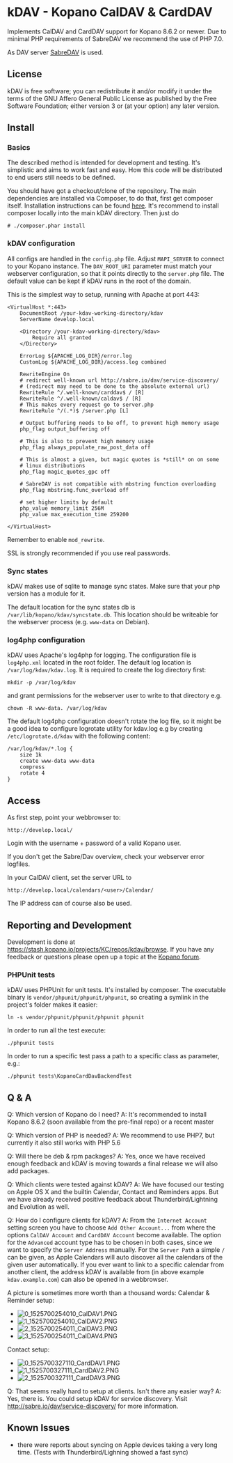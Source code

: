 # kDAV - Kopano CalDAV & CardDAV

Implements CalDAV and CardDAV support for Kopano 8.6.2 or newer. Due to
minimal PHP requirements of SabreDAV we recommend the use of PHP 7.0.

As DAV server [SabreDAV](http://sabre.io/dav) is used.

## License

kDAV is free software; you can redistribute it and/or modify it under
the terms of the GNU Affero General Public License as published by the
Free Software Foundation; either version 3 or (at your option) any later
version.

## Install

### Basics

The described method is intended for development and testing. It's
simplistic and aims to work fast and easy. How this code will be
distributed to end users still needs to be defined.

You should have got a checkout/clone of the repository. The main
dependencies are installed via Composer, to do that, first get composer
itself. Installation instructions can be found
[here](https://getcomposer.org/doc/00-intro.md#installation-linux-unix-osx).
It's recommend to install composer locally into the main kDAV directory.
Then just do

```
# ./composer.phar install
```

### kDAV configuration

All configs are handled in the `config.php` file. Adjust `MAPI_SERVER`
to connect to your Kopano instance. The `DAV_ROOT_URI` parameter must
match your webserver configuration, so that it points directly to the
`server.php` file. The default value can be kept if kDAV runs in the
root of the domain.

This is the simplest way to setup, running with Apache at port 443:

```
<VirtualHost *:443>
    DocumentRoot /your-kdav-working-directory/kdav
    ServerName develop.local

    <Directory /your-kdav-working-directory/kdav>
        Require all granted
    </Directory>

    ErrorLog ${APACHE_LOG_DIR}/error.log
    CustomLog ${APACHE_LOG_DIR}/access.log combined

    RewriteEngine On
    # redirect well-known url http://sabre.io/dav/service-discovery/
    # (redirect may need to be done to the absolute external url)
    RewriteRule ^/.well-known/carddav$ / [R]
    RewriteRule ^/.well-known/caldav$ / [R]
    # This makes every request go to server.php
    RewriteRule ^/(.*)$ /server.php [L]

    # Output buffering needs to be off, to prevent high memory usage
    php_flag output_buffering off

    # This is also to prevent high memory usage
    php_flag always_populate_raw_post_data off

    # This is almost a given, but magic quotes is *still* on on some
    # linux distributions
    php_flag magic_quotes_gpc off

    # SabreDAV is not compatible with mbstring function overloading
    php_flag mbstring.func_overload off

    # set higher limits by default
    php_value memory_limit 256M
    php_value max_execution_time 259200

</VirtualHost>
```

Remember to enable `mod_rewrite`.

SSL is strongly recommended if you use real passwords.

### Sync states

kDAV makes use of sqlite to manage sync states. Make sure that your php
version has a module for it.

The default location for the sync states db is
`/var/lib/kopano/kdav/syncstate.db`. This location should be writeable
for the webserver process (e.g. `www-data` on Debian).

### log4php configuration

kDAV uses Apache's log4php for logging. The configuration file is
`log4php.xml` located in the root folder. The default log location is
`/var/log/kdav/kdav.log`. It is required to create the log directory
first:

```
mkdir -p /var/log/kdav
```

and grant permissions for the webserver user to write to that directory
e.g.

```
chown -R www-data. /var/log/kdav
```

The default log4php configuration doesn't rotate the log file, so it
might be a good idea to configure logrotate utility for kdav.log e.g by
creating ```/etc/logrotate.d/kdav``` with the following content:

```
/var/log/kdav/*.log {
    size 1k
    create www-data www-data
    compress
    rotate 4
}
```

## Access

As first step, point your webbrowser to:

```
http://develop.local/
```

Login with the username + password of a valid Kopano user.

If you don't get the Sabre/Dav overview, check your webserver error
logfiles.

In your CalDAV client, set the server URL to

```
http://develop.local/calendars/<user>/Calendar/
```

The IP address can of course also be used.

## Reporting and Development

Development is done at
https://stash.kopano.io/projects/KC/repos/kdav/browse. If you have any
feedback or questions please open up a topic at the [Kopano
forum](https://forum.kopano.io/category/13/development).

### PHPUnit tests

kDAV uses PHPUnit for unit tests. It's installed by composer. The
executable binary is ```vendor/phpunit/phpunit/phpunit```, so creating a
symlink in the project's folder makes it easier:

```
ln -s vendor/phpunit/phpunit/phpunit phpunit
```

In order to run all the test execute:
```
./phpunit tests
```

In order to run a specific test pass a path to a specific class as
parameter, e.g.:

```
./phpunit tests\KopanoCardDavBackendTest
```

## Q & A

Q: Which version of Kopano do I need?
A: It's recommended to install Kopano 8.6.2 (soon available from the pre-final repo) or a recent master

Q: Which version of PHP is needed?
A: We recommend to use PHP7, but currently it also still works with PHP 5.6

Q: Will there be deb & rpm packages?
A: Yes, once we have received enough feedback and kDAV is moving towards a final release we will also add packages.

Q: Which clients were tested against kDAV?
A: We have focused our testing on Apple OS X and the builtin Calendar, Contact and Reminders apps. But we have already received positive feedback about Thunderbird/Lightning and Evolution as well.

Q: How do I configure clients for kDAV?
A: From the `Internet Account` setting screen you have to choose `Add Other Account...` from where the options `CalDAV Account` and `CardDAV Account` become available. The option for the `Advanced` account type has to be chosen in both cases, since we want to specify the `Server Address` manually. For the `Server Path` a simple `/` can be given, as Apple Calendars will auto discover all the calendars of the given user automatically. If you ever want to link to a specific calendar from another client, the address kDAV is available from (in above example `kdav.example.com`) can also be opened in a webbrowser.

A picture is sometimes more worth than a thousand words:
Calendar & Reminder setup:
- ![0_1525700254010_CalDAV1.PNG](doc/1525700235852-caldav1.png)
- ![1_1525700254010_CalDAV2.PNG](doc/1525700235779-caldav2.png)
- ![2_1525700254011_CalDAV3.PNG](doc/1525700235820-caldav3.png)
- ![3_1525700254011_CalDAV4.PNG](doc/1525700235824-caldav4.png)

Contact setup:
- ![0_1525700327110_CardDAV1.PNG](doc/1525700308502-carddav1.png)
- ![1_1525700327111_CardDAV2.PNG](doc/1525700308526-carddav2.png)
- ![2_1525700327111_CardDAV3.PNG](doc/1525700308550-carddav3.png)

Q: That seems really hard to setup at clients. Isn't there any easier way?
A: Yes, there is. You could setup kDAV for service discovery. Visit http://sabre.io/dav/service-discovery/ for more information.
## Known Issues

- there were reports about syncing on Apple devices taking a very long
time. (Tests with Thunderbird/Lighning showed a fast sync)

